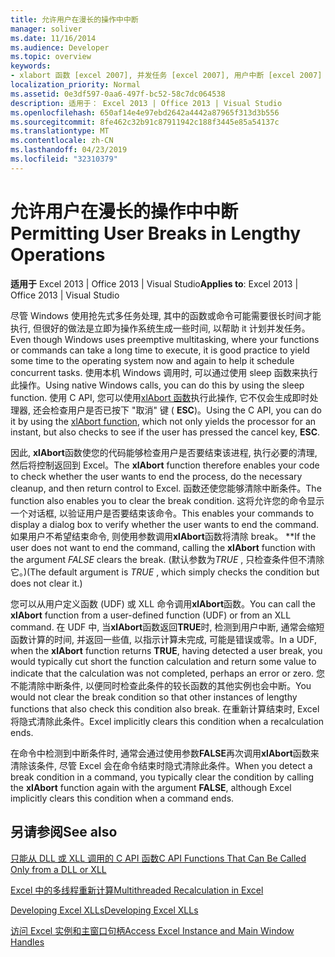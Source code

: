 ```yaml
---
title: 允许用户在漫长的操作中中断
manager: soliver
ms.date: 11/16/2014
ms.audience: Developer
ms.topic: overview
keywords:
- xlabort 函数 [excel 2007], 并发任务 [excel 2007], 用户中断 [excel 2007]
localization_priority: Normal
ms.assetid: 0e3df597-0aa6-497f-bc52-58c7dc064538
description: 适用于： Excel 2013 | Office 2013 | Visual Studio
ms.openlocfilehash: 650af14e4e97ebd2642a4442a87965f313d3b556
ms.sourcegitcommit: 8fe462c32b91c87911942c188f3445e85a54137c
ms.translationtype: MT
ms.contentlocale: zh-CN
ms.lasthandoff: 04/23/2019
ms.locfileid: "32310379"
---
```

# <a name="permitting-user-breaks-in-lengthy-operations"></a><span data-ttu-id="f1a50-104">允许用户在漫长的操作中中断</span><span class="sxs-lookup"><span data-stu-id="f1a50-104">Permitting User Breaks in Lengthy Operations</span></span>

 <span data-ttu-id="f1a50-105">**适用于** Excel 2013 | Office 2013 | Visual Studio</span><span class="sxs-lookup"><span data-stu-id="f1a50-105">**Applies to**: Excel 2013 | Office 2013 | Visual Studio</span></span> 
  
<span data-ttu-id="f1a50-106">尽管 Windows 使用抢先式多任务处理, 其中的函数或命令可能需要很长时间才能执行, 但很好的做法是立即为操作系统生成一些时间, 以帮助 it 计划并发任务。</span><span class="sxs-lookup"><span data-stu-id="f1a50-106">Even though Windows uses preemptive multitasking, where your functions or commands can take a long time to execute, it is good practice to yield some time to the operating system now and again to help it schedule concurrent tasks.</span></span> <span data-ttu-id="f1a50-107">使用本机 Windows 调用时, 可以通过使用 sleep 函数来执行此操作。</span><span class="sxs-lookup"><span data-stu-id="f1a50-107">Using native Windows calls, you can do this by using the sleep function.</span></span> <span data-ttu-id="f1a50-108">使用 C API, 您可以使用[xlAbort 函数](xlabort.md)执行此操作, 它不仅会生成即时处理器, 还会检查用户是否已按下 "取消" 键 ( **ESC**)。</span><span class="sxs-lookup"><span data-stu-id="f1a50-108">Using the C API, you can do it by using the [xlAbort function](xlabort.md), which not only yields the processor for an instant, but also checks to see if the user has pressed the cancel key, **ESC**.</span></span>
  
<span data-ttu-id="f1a50-109">因此, **xlAbort**函数使您的代码能够检查用户是否要结束该进程, 执行必要的清理, 然后将控制返回到 Excel。</span><span class="sxs-lookup"><span data-stu-id="f1a50-109">The **xlAbort** function therefore enables your code to check whether the user wants to end the process, do the necessary cleanup, and then return control to Excel.</span></span> <span data-ttu-id="f1a50-110">函数还使您能够清除中断条件。</span><span class="sxs-lookup"><span data-stu-id="f1a50-110">The function also enables you to clear the break condition.</span></span> <span data-ttu-id="f1a50-111">这将允许您的命令显示一个对话框, 以验证用户是否要结束该命令。</span><span class="sxs-lookup"><span data-stu-id="f1a50-111">This enables your commands to display a dialog box to verify whether the user wants to end the command.</span></span> <span data-ttu-id="f1a50-112">如果用户不希望结束命令, 则使用参数调用**xlAbort**函数将清除 break。 \*\*</span><span class="sxs-lookup"><span data-stu-id="f1a50-112">If the user does not want to end the command, calling the **xlAbort** function with the argument  *FALSE*  clears the break.</span></span> <span data-ttu-id="f1a50-113">(默认参数为*TRUE* , 只检查条件但不清除它。)</span><span class="sxs-lookup"><span data-stu-id="f1a50-113">(The default argument is  *TRUE*  , which simply checks the condition but does not clear it.)</span></span> 
  
<span data-ttu-id="f1a50-114">您可以从用户定义函数 (UDF) 或 XLL 命令调用**xlAbort**函数。</span><span class="sxs-lookup"><span data-stu-id="f1a50-114">You can call the **xlAbort** function from a user-defined function (UDF) or from an XLL command.</span></span> <span data-ttu-id="f1a50-115">在 UDF 中, 当**xlAbort**函数返回**TRUE**时, 检测到用户中断, 通常会缩短函数计算的时间, 并返回一些值, 以指示计算未完成, 可能是错误或零。</span><span class="sxs-lookup"><span data-stu-id="f1a50-115">In a UDF, when the **xlAbort** function returns **TRUE**, having detected a user break, you would typically cut short the function calculation and return some value to indicate that the calculation was not completed, perhaps an error or zero.</span></span> <span data-ttu-id="f1a50-116">您不能清除中断条件, 以便同时检查此条件的较长函数的其他实例也会中断。</span><span class="sxs-lookup"><span data-stu-id="f1a50-116">You would not clear the break condition so that other instances of lengthy functions that also check this condition also break.</span></span> <span data-ttu-id="f1a50-117">在重新计算结束时, Excel 将隐式清除此条件。</span><span class="sxs-lookup"><span data-stu-id="f1a50-117">Excel implicitly clears this condition when a recalculation ends.</span></span>
  
<span data-ttu-id="f1a50-118">在命令中检测到中断条件时, 通常会通过使用参数**FALSE**再次调用**xlAbort**函数来清除该条件, 尽管 Excel 会在命令结束时隐式清除此条件。</span><span class="sxs-lookup"><span data-stu-id="f1a50-118">When you detect a break condition in a command, you typically clear the condition by calling the **xlAbort** function again with the argument **FALSE**, although Excel implicitly clears this condition when a command ends.</span></span>
  
## <a name="see-also"></a><span data-ttu-id="f1a50-119">另请参阅</span><span class="sxs-lookup"><span data-stu-id="f1a50-119">See also</span></span>



[<span data-ttu-id="f1a50-120">只能从 DLL 或 XLL 调用的 C API 函数</span><span class="sxs-lookup"><span data-stu-id="f1a50-120">C API Functions That Can Be Called Only from a DLL or XLL</span></span>](c-api-functions-that-can-be-called-only-from-a-dll-or-xll.md)
  
[<span data-ttu-id="f1a50-121">Excel 中的多线程重新计算</span><span class="sxs-lookup"><span data-stu-id="f1a50-121">Multithreaded Recalculation in Excel</span></span>](multithreaded-recalculation-in-excel.md)
  
[<span data-ttu-id="f1a50-122">Developing Excel XLLs</span><span class="sxs-lookup"><span data-stu-id="f1a50-122">Developing Excel XLLs</span></span>](developing-excel-xlls.md)
  
[<span data-ttu-id="f1a50-123">访问 Excel 实例和主窗口句柄</span><span class="sxs-lookup"><span data-stu-id="f1a50-123">Access Excel Instance and Main Window Handles</span></span>](how-to-access-excel-instance-and-main-window-handles.md)


